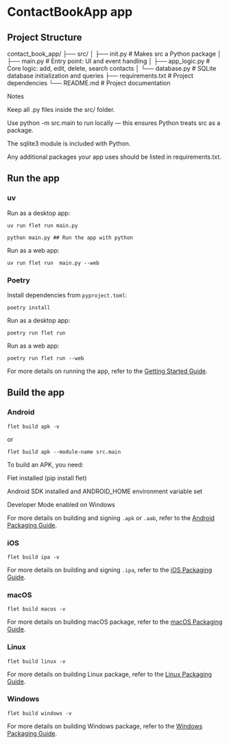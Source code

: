 # ContactBookApp app
## Project Structure

contact_book_app/
├── src/
│ ├── init.py # Makes src a Python package
│ ├── main.py # Entry point: UI and event handling
│ ├── app_logic.py # Core logic: add, edit, delete, search contacts
│ └── database.py # SQLite database initialization and queries
├── requirements.txt # Project dependencies
└── README.md # Project documentation

Notes

Keep all .py files inside the src/ folder.

Use python -m src.main to run locally — this ensures Python treats src as a package.

The sqlite3 module is included with Python.

Any additional packages your app uses should be listed in requirements.txt.

## Run the app

### uv

Run as a desktop app:

```
uv run flet run main.py
```
```
python main.py ## Run the app with python
```
Run as a web app: 

```
uv run flet run  main.py --web
```

### Poetry

Install dependencies from `pyproject.toml`:

```
poetry install
```

Run as a desktop app:

```
poetry run flet run
```

Run as a web app:

```
poetry run flet run --web
```

For more details on running the app, refer to the [Getting Started Guide](https://flet.dev/docs/getting-started/).

## Build the app

### Android

```
flet build apk -v
```
or
```
flet build apk --module-name src.main
```

To build an APK, you need:

Flet installed (pip install flet)

Android SDK installed and ANDROID_HOME environment variable set

Developer Mode enabled on Windows

For more details on building and signing `.apk` or `.aab`, refer to the [Android Packaging Guide](https://flet.dev/docs/publish/android/).

### iOS

```
flet build ipa -v
```

For more details on building and signing `.ipa`, refer to the [iOS Packaging Guide](https://flet.dev/docs/publish/ios/).

### macOS

```
flet build macos -v
```

For more details on building macOS package, refer to the [macOS Packaging Guide](https://flet.dev/docs/publish/macos/).

### Linux

```
flet build linux -v
```

For more details on building Linux package, refer to the [Linux Packaging Guide](https://flet.dev/docs/publish/linux/).

### Windows

```
flet build windows -v
```

For more details on building Windows package, refer to the [Windows Packaging Guide](https://flet.dev/docs/publish/windows/).
